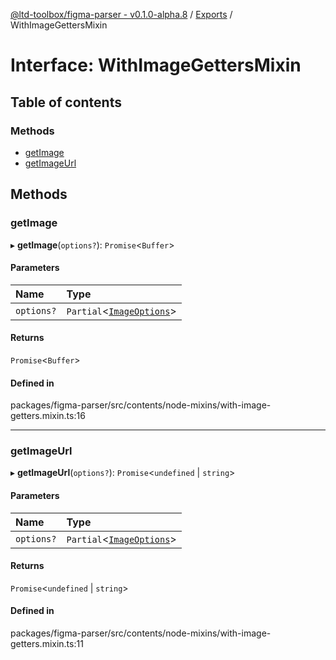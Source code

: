 [@ltd-toolbox/figma-parser - v0.1.0-alpha.8](../README.md) / [Exports](../modules.md) / WithImageGettersMixin

# Interface: WithImageGettersMixin

## Table of contents

### Methods

- [getImage](WithImageGettersMixin.md#getimage)
- [getImageUrl](WithImageGettersMixin.md#getimageurl)

## Methods

### getImage

▸ **getImage**(`options?`): `Promise`\<`Buffer`\>

#### Parameters

| Name | Type |
| :------ | :------ |
| `options?` | `Partial`\<[`ImageOptions`](ImageOptions.md)\> |

#### Returns

`Promise`\<`Buffer`\>

#### Defined in

packages/figma-parser/src/contents/node-mixins/with-image-getters.mixin.ts:16

___

### getImageUrl

▸ **getImageUrl**(`options?`): `Promise`\<`undefined` \| `string`\>

#### Parameters

| Name | Type |
| :------ | :------ |
| `options?` | `Partial`\<[`ImageOptions`](ImageOptions.md)\> |

#### Returns

`Promise`\<`undefined` \| `string`\>

#### Defined in

packages/figma-parser/src/contents/node-mixins/with-image-getters.mixin.ts:11
